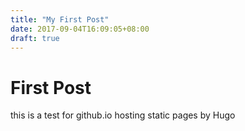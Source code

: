 ```yaml
---
title: "My First Post"
date: 2017-09-04T16:09:05+08:00
draft: true
---
```

# First Post
this is a test for github.io hosting static pages by Hugo
